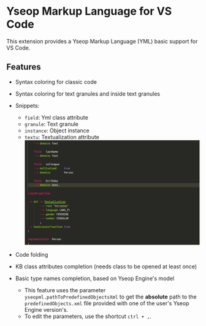 # Yseop Markup Language for VS Code

This extension provides a Yseop Markup Language (YML) basic support for VS Code.

## Features

- Syntax coloring for classic code
- Syntax coloring for text granules and inside text granules
- Snippets:
    * `field`: Yml class attribute
    * `granule`: Text granule
    * `instance`: Object instance
    * `textu`: Textualization attribute
![Snippet for textualization Gif.](images/textualization.gif "Snippet for textualization.")

- Code folding
- KB class attributes completion (needs class to be opened at least once)
- Basic type names completion, based on Yseop Engine's model
    * This feature uses the parameter `yseopml.pathToPredefinedObjectsXml` to get the **absolute** path to the `predefinedObjects.xml` file provided with one of the user's Yseop Engine version's.
    * To edit the parameters, use the shortcut `ctrl + ,`.

[comment]: # (The snippet list can be updated using:)
[comment]: # ( jq -c '.[] | {prefix, description}' client/snippets/snippets.json | sort -V | jq -r '.[]' | xargs -d '\n' -n 2 printf '* `%s`: %s\n' )
[comment]: # (jq is a JSON parser that can be obtained through most Linux package repositories or on https://stedolan.github.io/jq/.)
